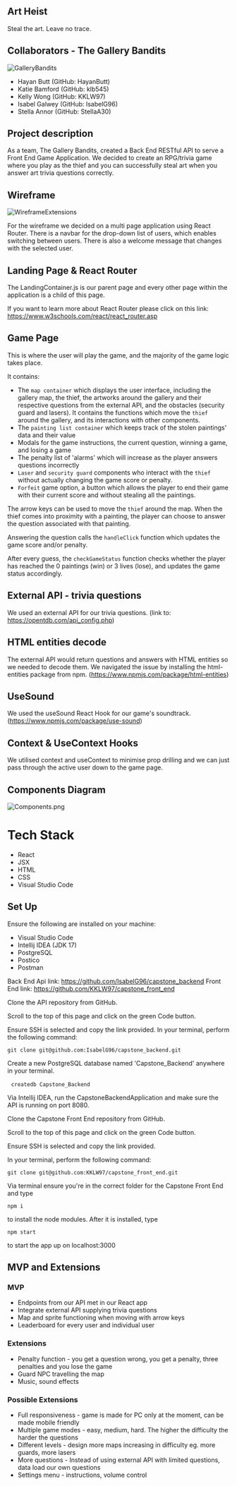 ## Art Heist 
Steal the art. Leave no trace.

## Collaborators - The Gallery Bandits

![GalleryBandits](https://github.com/KKLW97/capstone_front_end/blob/main/The%20Gallery%20Bandits.png)
<ul>
    <li>Hayan Butt (GitHub: HayanButt) </li>
    <li>Katie Bamford (GitHub: klb545)</li>
    <li>Kelly Wong (GitHub: KKLW97)</li>
    <li>Isabel Galwey (GitHub: IsabelG96)</li>
    <li>Stella Annor (GitHub: StellaA30) </li>
</ul>

## Project description

As a team, The Gallery Bandits, created a Back End RESTful API to serve a Front End Game Application. We decided to create an RPG/trivia game where you play as the thief and you can successfully steal art when you answer art trivia questions correctly.

## Wireframe

![WireframeExtensions](https://github.com/KKLW97/capstone_front_end/blob/main/src/Wireframe.png)

For the wireframe we decided on a multi page application using React Router. There is a navbar for the drop-down list of users, which enables switching between users. There is also a welcome message that changes with the selected user.  </li>

## Landing Page & React Router

The LandingContainer.js is our parent page and every other page within the application is a child of this page.

If you want to learn more about React Router please click on this link: https://www.w3schools.com/react/react_router.asp

## Game Page

This is where the user will play the game, and the majority of the game logic takes place. 

It contains: 

* The `map container` which displays the user interface, including the gallery map, the thief, the artworks around the gallery and their respective questions from the external API, and the obstacles (security guard and lasers). It contains the functions which move the `thief` around the gallery, and its interactions with other components.
* The `painting list container` which keeps track of the stolen paintings' data and their value 
* Modals for the game instructions, the current question, winning a game, and losing a game
* The penalty list of 'alarms' which will increase as the player answers questions incorrectly
* `Laser` and `security guard` components who interact with the `thief` without actually changing the game score or penalty.
* `Forfeit` game option, a button which allows the player to end their game with their current score and without stealing all the paintings.


The arrow keys can be used to move the `thief` around the map. When the thief comes into proximity with a painting, the player can choose to answer the question associated with that painting.

Answering the question calls the `handleClick` function which updates the game score and/or penalty. 

After every guess, the `checkGameStatus` function checks whether the player has reached the 0 paintings (win) or 3 lives (lose), and updates the game status accordingly. 


## External API - trivia questions

We used an external API for our trivia questions. (link to: https://opentdb.com/api_config.php) 

## HTML entities decode

The external API would return questions and answers with HTML entities so we needed to decode them. We navigated the issue by installing the html-entities package from npm. (https://www.npmjs.com/package/html-entities)

## UseSound

We used the useSound React Hook for our game's soundtrack. (https://www.npmjs.com/package/use-sound)

## Context & UseContext Hooks

We utilised context and useContext to minimise prop drilling and we can just pass through the active user down to the game page.

## Components Diagram

![Components.png](https://github.com/KKLW97/capstone_front_end/blob/main/src/Component.png)

 

# Tech Stack
<ul>
    <li>React</li>
    <li>JSX</li>
    <li>HTML</li>
    <li>CSS</li>
    <li>Visual Studio Code</li>
</ul>

## Set Up 

Ensure the following are installed on your machine:
<ul>
<li>Visual Studio Code</li>
<li>Intellij IDEA (JDK 17)</li>
<li>PostgreSQL</li>
<li>Postico</li>
<li>Postman</li>
</ul>

Back End Api link: https://github.com/IsabelG96/capstone_backend
Front End link: https://github.com/KKLW97/capstone_front_end


Clone the API repository from GitHub. 

Scroll to the top of this page and click on the green Code button. 

Ensure SSH is selected and copy the link provided. In your terminal, perform the following command:
  <pre><code>git clone git@github.com:IsabelG96/capstone_backend.git</code></pre> </li>

Create a new PostgreSQL database named 'Capstone_Backend' anywhere in your terminal.
  <pre> <code>createdb Capstone_Backend </code></pre>

Via Intellij IDEA, run the CapstoneBackendApplication and make sure the API is running on port 8080.

Clone the Capstone Front End repository from GitHub. 

Scroll to the top of this page and click on the green Code button. 

Ensure SSH is selected and copy the link provided. 

In your terminal, perform the following command:
  <pre><code>git clone git@github.com:KKLW97/capstone_front_end.git</code></pre> 

Via terminal ensure you're in the correct folder for the Capstone Front End and type 
<pre><code>npm i</code></pre>
to install the node modules. After it is installed, type 
<pre><code>npm start</code></pre>
to start the app up on localhost:3000

## MVP and Extensions
### MVP
* Endpoints from our API met in our React app
* Integrate external API supplying trivia questions
* Map and sprite functioning when moving with arrow keys
* Leaderboard for every user and individual user

### Extensions
* Penalty function - you get a question wrong, you get a penalty, three penalties and you lose the game
* Guard NPC travelling the map
* Music, sound effects

### Possible Extensions
* Full responsiveness - game is made for PC only at the moment, can be made mobile friendly
* Multiple game modes - easy, medium, hard. The higher the difficulty the harder the questions
* Different levels - design more maps increasing in difficulty eg. more guards, more lasers
* More questions - Instead of using external API with limited questions, data load our own questions
* Settings menu - instructions, volume control

